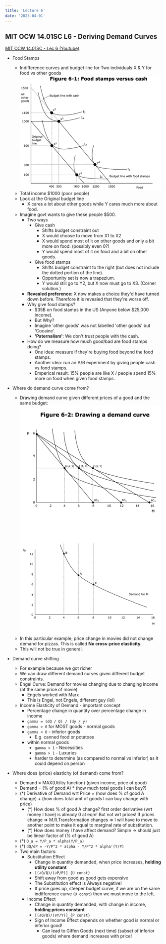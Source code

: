 ```yaml
---
title: 'Lecture 6'
date: '2023-04-01'
---
```


## MIT OCW 14.01SC L6 - Deriving Demand Curves

[MIT OCW 14.01SC - Lec 6 (Youtube)](https://www.youtube.com/watch?v=yCd_OSJmtfg&list=PL61533C166E8B0028&index=6)

- Food Stamps
  - Indifference curves and budget line for Two individuals X & Y for food vs other goods
  ![Indifference curves and budget line for Two individuals X & Y for food vs other goods](/notes/econ-food-stamps-1.png)
  - Total income $1000 (poor people)
  - Look at the Original budget line
    - X cares a lot about other goods while Y cares much more about food.
  - Imagine govt wants to give these people $500.
    - Two ways
      - Give cash
        - Shifts budget constraint out
        - X would choose to move from X1 to X2
        - X would spend most of it on other goods and only a bit more on food. (possibly even 0?)
        - Y would spend most of it on food and a bit on other goods.
      - Give food stamps
        - Shifts budget constraint to the right (but does not include the dotted portion of the line).
        - Opportunity set is now a trapezium.
        - Y would still go to Y2, but X now must go to X3. (Corner solution.)
    - **Revealed preference:** X now makes a choice they'd have turned down before. Therefore it is revealed that they're worse off.
    - Why give food stamps?
      - $35B on food stamps in the US (Anyone below $25,000 income).
      - But Why?
      - Imagine 'other goods' was not labelled 'other goods' but 'Cocaine'.
      - **'Paternalism'**: We don't trust people with the cash.
    - How do we measure how much good/bad are food stamps doing?
      - One idea: measure if they're buying food beyond the food stamps.
      - Another idea: run an A/B experiment by giving people cash vs food stamps.
      - Emperical result: 15% people are like X / people spend 15% more on food when given food stamps.

- Where do demand curve come from?
  - Drawing demand curve given different prices of a good and the same budget:
    ![drawing demand curve given different prices of a good and the same budget](/notes/econ-drawing-demand-curve.png)
    ![derived demand curve for movies](/notes/econ-demand-movies.png)
  - In this particular example, price change in movies did not change demand for pizzas. This is called **No cross-price elasticity.**
  - This will not be true in general.

- Demand curve shifting
  - For example because we got richer
  - We can draw different demand curves given different budget constraints.
  - Engel Curve: Demand for movies changing due to changing income (at the same price of movie)
    - Engels worked with Marx
    - This is Engel, not Engels, different guy (lol)
  - Income Elasticity of Demand - important concept
    - Percentage change in quantity over percentage change in income
    - `gamma = (dQ / Q) / (dy / y)`
    - `gamma > 0` for MOST goods - normal goods
    - `gamma < 0` - inferior goods
      - E.g. canned food or potatoes
    - within normal goods
      - `gamma < 1` - Necessities
      - `gamma > 1` - Luxuries
      - harder to determine (as compared to normal vs inferior) as it could depend on person

- Where does (price) elasticity (of demand) come from?
  - Demand = MAX(Utility function) (given income, price of good)
  - Demand = (% of good A) * (how much total goods I can buy?)
  - (*) Derivative of Demand wrt Price = (how does % of good A change) + (how does total amt of goods I can buy change with price)
    - (*) How does % of good A change? first order derivative (wrt money I have) is already 0 at eqm! But not wrt prices! If prices change => M.R.Transformation changes => I will have to move to another point to make it equal to marginal rate of substitution.
    - (*) How does money I have affect demand? Simple -> should just be linear factor of (% of good A)
  - (*) `Q_a = Y/P_a * alpha(Y/P_a)`
  - (*) `dQ/dP = -Y/P^2 * alpha - Y/P^2 * alpha'(Y/P)`
  - Two main factors:
    - Substitution Effect
      - Change in quantity demanded, when price increases, **holding utility constant**
      - `[(∂Q/Q)/(∂P/P)]_{U const}`
      - Shift away from good as good gets expensive
      - The Substitution effect is Always negative!
      - If price goes up, steeper budget curve, if we are on the same indifference curve (`U const`) then we must move to the left.
    - Income Effect
      - Change in quantity demanded, with change in income, **holding prices constant**
      - `[(∂Q/Q)/(∂Y/Y)]_{P const}`
      - Sign of Income Effect depends on whether good is normal or inferior good!
        - Can lead to Giffen Goods (next time) (subset of inferior goods) where demand increases with price!